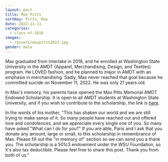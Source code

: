 ```yaml
---
layout: post
title: Max Pitts
sortKey: Pitts, Max
date: 2022-11-11
categories:
  - class-of-2018
images:
  - /assets/maxpitts2023.jpg
gender: male
---
```

Max graduated from Interlake in 2018, and he enrolled at Washington State University in the AMDT (Apparel, Merchandising, Design, and Textiles) program. He LOVED fashion, and he planned to major in AMDT with an emphasis in merchandising. Sadly, Max never reached that goal because he committed suicide on November 11, 2022. He was only 21 years old.

In Max's memory, his parents have opened the Max Pitts Memorial AMDT Endowed Scholarship. It is open to all AMDT students at Washington State University, and if you wish to contribute to the scholarship, the link is [here](https://foundation.wsu.edu/give/?fund=1afcba6b-7515-4263-a0c9-70614bf09109&cat=idonate_colleges&area=idonate_agricultural_human_and_natural_resource_sciences&utm_campaign=max-pitts-memorial-amdt-endowed-scholarship&fbclid=IwAR2viJYw4iEh52aDhdsDhpTIPqeBiGs0lx-s60PNrInaBZbf-sPbImZE580).

In the words of his mother, "This has shaken our world and we are still trying to make sense of it. So many people have reached out and offered love and condolences, and we appreciate every single one of you. So many have asked "What can I do for you?" If you are able, Paris and I ask that you donate any amount, large or small, to this scholarship in remembrance of Max. Please fill out the "in memory of" section so we can send you a thank you. The scholarship is a 501c3 endowment under the WSU Foundation, so it's also tax deductible.  Please feel free to share this post. Thank you from both of us."